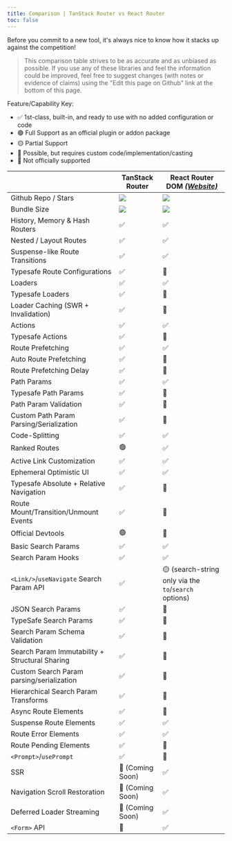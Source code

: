 ```yaml
---
title: Comparison | TanStack Router vs React Router
toc: false
---
```


Before you commit to a new tool, it's always nice to know how it stacks up against the competition!

> This comparison table strives to be as accurate and as unbiased as possible. If you use any of these libraries and feel the information could be improved, feel free to suggest changes (with notes or evidence of claims) using the "Edit this page on Github" link at the bottom of this page.

Feature/Capability Key:

- ✅ 1st-class, built-in, and ready to use with no added configuration or code
- 🟢 Full Support as an official plugin or addon package
- 🟡 Partial Support
- 🔶 Possible, but requires custom code/implementation/casting
- 🛑 Not officially supported

|                                                | TanStack Router                                  | React Router DOM [_(Website)_][react-router]          |
| ---------------------------------------------- | ------------------------------------------------ | ----------------------------------------------------- |
| Github Repo / Stars                            | [![][stars-tanstack-router]][gh-tanstack-router] | [![][stars-react-router]][gh-react-router]            |
| Bundle Size                                    | [![][bp-tanstack-router]][bpl-tanstack-router]   | [![][bp-react-router]][bpl-react-router]              |
| History, Memory & Hash Routers                 | ✅                                               | ✅                                                    |
| Nested / Layout Routes                         | ✅                                               | ✅                                                    |
| Suspense-like Route Transitions                | ✅                                               | ✅                                                    |
| Typesafe Route Configurations                  | ✅                                               | 🛑                                                    |
| Loaders                                        | ✅                                               | ✅                                                    |
| Typesafe Loaders                               | ✅                                               | 🔶                                                    |
| Loader Caching (SWR + Invalidation)            | ✅                                               | 🛑                                                    |
| Actions                                        | ✅                                               | ✅                                                    |
| Typesafe Actions                               | ✅                                               | 🔶                                                    |
| Route Prefetching                              | ✅                                               | ✅                                                    |
| Auto Route Prefetching                         | ✅                                               | 🛑                                                    |
| Route Prefetching Delay                        | ✅                                               | 🔶                                                    |
| Path Params                                    | ✅                                               | ✅                                                    |
| Typesafe Path Params                           | ✅                                               | 🛑                                                    |
| Path Param Validation                          | ✅                                               | 🛑                                                    |
| Custom Path Param Parsing/Serialization        | ✅                                               | 🛑                                                    |
| Code-Splitting                                 | ✅                                               | ✅                                                    |
| Ranked Routes                                  | 🟢                                               | ✅                                                    |
| Active Link Customization                      | ✅                                               | ✅                                                    |
| Ephemeral Optimistic UI                        | ✅                                               | ✅                                                    |
| Typesafe Absolute + Relative Navigation        | ✅                                               | 🛑                                                    |
| Route Mount/Transition/Unmount Events          | ✅                                               | 🛑                                                    |
| Official Devtools                              | 🟢                                               | 🛑                                                    |
| Basic Search Params                            | ✅                                               | ✅                                                    |
| Search Param Hooks                             | ✅                                               | ✅                                                    |
| `<Link/>`/`useNavigate` Search Param API       | ✅                                               | 🟡 (search-string only via the `to`/`search` options) |
| JSON Search Params                             | ✅                                               | 🔶                                                    |
| TypeSafe Search Params                         | ✅                                               | 🛑                                                    |
| Search Param Schema Validation                 | ✅                                               | 🛑                                                    |
| Search Param Immutability + Structural Sharing | ✅                                               | 🛑                                                    |
| Custom Search Param parsing/serialization      | ✅                                               | 🔶                                                    |
| Hierarchical Search Param Transforms           | ✅                                               | 🛑                                                    |
| Async Route Elements                           | ✅                                               | 🛑                                                    |
| Suspense Route Elements                        | ✅                                               | ✅                                                    |
| Route Error Elements                           | ✅                                               | ✅                                                    |
| Route Pending Elements                         | ✅                                               | 🛑                                                    |
| `<Prompt>`/`usePrompt`                         | ✅                                               | 🔶                                                    |
| SSR                                            | 🛑 (Coming Soon)                                 | ✅                                                    |
| Navigation Scroll Restoration                  | 🛑 (Coming Soon)                                 | ✅                                                    |
| Deferred Loader Streaming                      | 🛑 (Coming Soon)                                 | ✅                                                    |
| `<Form>` API                                   | 🛑                                               | ✅                                                    |

[bp-tanstack-router]: https://badgen.net/bundlephobia/minzip/@tanstack/react-router@alpha?label=💾
[bpl-tanstack-router]: https://bundlephobia.com/result?p=@tanstack/react-router@alpha
[gh-tanstack-router]: https://github.com/tanstack/router
[stars-tanstack-router]: https://img.shields.io/github/stars/tanstack/router?label=%F0%9F%8C%9F
[_]: _
[react-router]: https://github.com/remix-run/react-router
[bp-react-router]: https://badgen.net/bundlephobia/minzip/react-router-dom?label=💾
[bp-history]: https://badgen.net/bundlephobia/minzip/history?label=💾
[gh-react-router]: https://github.com/remix-run/react-router
[stars-react-router]: https://img.shields.io/github/stars/remix-run/react-router?label=%F0%9F%8C%9F
[bpl-react-router]: https://bundlephobia.com/result?p=react-router-dom
[bpl-history]: https://bundlephobia.com/result?p=history
